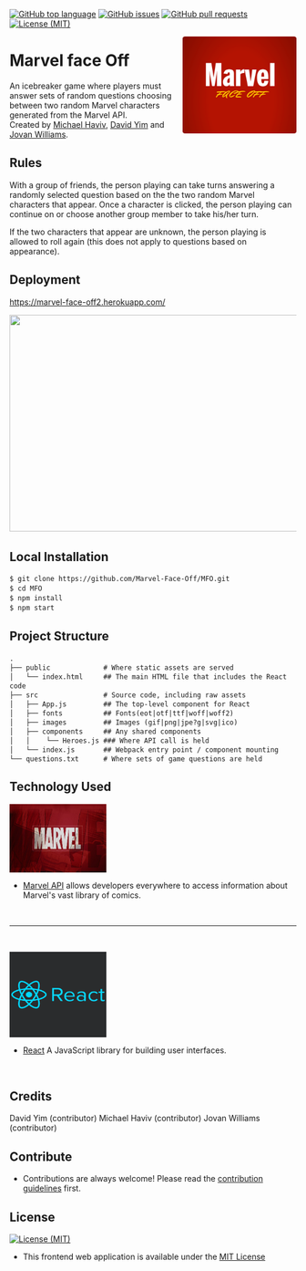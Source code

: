 [![GitHub top language](https://img.shields.io/github/languages/top/Marvel-Face-Off/MFO.svg?colorB=EFDF70&style=plastic)](https://github.com/Marvel-Face-Off/MFO)
[![GitHub issues](https://img.shields.io/github/issues/Marvel-Face-Off/MFO.svg?&colorB=ff0000&style=plastic)](https://github.com/Marvel-Face-Off/MFO/issues)
[![GitHub pull requests](https://img.shields.io/github/issues-pr/Marvel-Face-Off/MFO.svg?colorB=1FBF14&style=plastic)](https://github.com/Marvel-Face-Off/MFO/pulls)
[![License (MIT)](https://img.shields.io/badge/license-MIT-blue.svg?style=plastic)](https://opensource.org/licenses/MIT)

<img src="src/images/MFO-round.png" align="right" alt="Hallowgram Logo" width="200" height="170" overflow="hidden" />

# Marvel face Off

An icebreaker game where players must answer sets of random questions choosing between two random Marvel characters generated from the Marvel API.
<br>
Created by [Michael Haviv](https://github.com/mhaviv), [David Yim](https://github.com/yimd85) and [Jovan Williams](https://github.com/JWilliams35).

## Rules

With a group of friends, the person playing can take turns answering a randomly selected
question based on the the two random Marvel characters that appear. Once a character is clicked, the person playing can continue on or choose another group member to take his/her turn.

If the two characters that appear are unknown, the person playing is allowed to roll again (this does not apply to questions based on appearance).

## Deployment

https://marvel-face-off2.herokuapp.com/

<p>
	<img src= "src/images/MarvelFaceoffSite.png" width="580" height="380">
</p>

## Local Installation

```bash
$ git clone https://github.com/Marvel-Face-Off/MFO.git
$ cd MFO
$ npm install
$ npm start
```

## Project Structure

```
.
├── public             # Where static assets are served
│   └── index.html     ## The main HTML file that includes the React code
├── src                # Source code, including raw assets
│   ├── App.js         ## The top-level component for React
│   ├── fonts          ## Fonts(eot|otf|ttf|woff|woff2)
│   ├── images         ## Images (gif|png|jpe?g|svg|ico)
│   ├── components     ## Any shared components
│   │    └── Heroes.js ### Where API call is held
│   └── index.js       ## Webpack entry point / component mounting
└── questions.txt      # Where sets of game questions are held
```

## Technology Used

<img src="src/images/MarvelAPI.jpg" align="center" width="170" height="120" /><br>

* [Marvel API](https://developer.marvel.com/) allows developers everywhere to access information about Marvel's vast library of comics.
<br>

<hr><br>

<img src="src/images/react.png" align="center" width="170" height="150" /><br>

* [React](https://reactjs.org/) A JavaScript library for building user interfaces.
<br>

## Credits

David Yim (contributor)
Michael Haviv (contributor)
Jovan Williams (contributor)

## Contribute
* Contributions are always welcome! Please read the [contribution guidelines](CONTRIBUTING.md) first.

## License
[![License (MIT)](https://img.shields.io/badge/license-MIT-blue.svg?style=plastic)](https://opensource.org/licenses/MIT)

* This frontend web application is available under the [MIT License](https://github.com/mhaviv/Marvel-Face-Off/MFO/blob/master/LICENSE.md)
